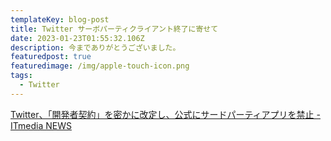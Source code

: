 ```yaml
---
templateKey: blog-post
title: Twitter サーボパーティクライアント終了に寄せて
date: 2023-01-23T01:55:32.106Z
description: 今までありがとうございました。
featuredpost: true
featuredimage: /img/apple-touch-icon.png
tags:
  - Twitter
---
```

[Twitter、「開発者契約」を密かに改定し、公式にサードパーティアプリを禁止 - ITmedia NEWS](https://www.itmedia.co.jp/news/articles/2301/20/news101.html)